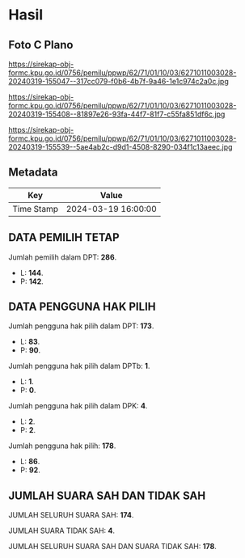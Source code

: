 # Hasil

## Foto C Plano

https://sirekap-obj-formc.kpu.go.id/0756/pemilu/ppwp/62/71/01/10/03/6271011003028-20240319-155047--317cc079-f0b6-4b7f-9a46-1e1c974c2a0c.jpg

https://sirekap-obj-formc.kpu.go.id/0756/pemilu/ppwp/62/71/01/10/03/6271011003028-20240319-155408--81897e26-93fa-44f7-81f7-c55fa851df6c.jpg

https://sirekap-obj-formc.kpu.go.id/0756/pemilu/ppwp/62/71/01/10/03/6271011003028-20240319-155539--5ae4ab2c-d9d1-4508-8290-034f1c13aeec.jpg


## Metadata

| Key        | Value               |
| ---------- | ------------------- |
| Time Stamp | 2024-03-19 16:00:00 |


## DATA PEMILIH TETAP

Jumlah pemilih dalam DPT: **286**.
 * L: **144**.
 * P: **142**.

## DATA PENGGUNA HAK PILIH

Jumlah pengguna hak pilih dalam DPT: **173**.
 * L: **83**.
 * P: **90**.

Jumlah pengguna hak pilih dalam DPTb: **1**.
 * L: **1**.
 * P: **0**.

Jumlah pengguna hak pilih dalam DPK: **4**.
 * L: **2**.
 * P: **2**.

Jumlah pengguna hak pilih: **178**.
 * L: **86**.
 * P: **92**.

## JUMLAH SUARA SAH DAN TIDAK SAH

JUMLAH SELURUH SUARA SAH: **174**.

JUMLAH SUARA TIDAK SAH: **4**.

JUMLAH SELURUH SUARA SAH DAN SUARA TIDAK SAH: **178**.


